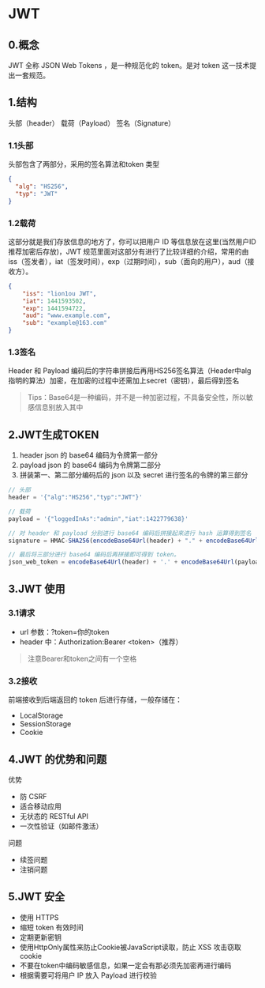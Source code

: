 # JWT

## 0.概念
JWT 全称 JSON Web Tokens ，是一种规范化的 token。是对 token 这一技术提出一套规范。

## 1.结构
头部（header）
载荷（Payload）
签名（Signature）

### 1.1头部
头部包含了两部分，采用的签名算法和token 类型
```json
{
  "alg": "HS256",
  "typ": "JWT"
}
```

### 1.2载荷
这部分就是我们存放信息的地方了，你可以把用户 ID 等信息放在这里(当然用户ID推荐加密后存放)，JWT 规范里面对这部分有进行了比较详细的介绍，常用的由 iss（签发者），iat（签发时间），exp（过期时间），sub（面向的用户），aud（接收方）。
```json
{
    "iss": "lion1ou JWT",
    "iat": 1441593502,
    "exp": 1441594722,
    "aud": "www.example.com",
    "sub": "example@163.com"
}
```

### 1.3签名
Header 和 Payload 编码后的字符串拼接后再用HS256签名算法（Header中alg指明的算法）加密，在加密的过程中还需加上secret（密钥），最后得到签名

> Tips：Base64是一种编码，并不是一种加密过程，不具备安全性，所以敏感信息别放入其中

## 2.JWT生成TOKEN
1. header json 的 base64 编码为令牌第一部分
2. payload json 的 base64 编码为令牌第二部分
3. 拼装第一、第二部分编码后的 json 以及 secret 进行签名的令牌的第三部分

```js
// 头部
header = '{"alg":"HS256","typ":"JWT"}'

// 载荷
payload = '{"loggedInAs":"admin","iat":1422779638}'

// 对 header 和 payload 分别进行 base64 编码后拼接起来进行 hash 运算得到签名
signature = HMAC-SHA256(encodeBase64Url(header) + "." + encodeBase64Url(payload)，secret)

// 最后将三部分进行 base64 编码后再拼接即可得到 token。
json_web_token = encodeBase64Url(header) + '.' + encodeBase64Url(payload) + '.' + encodeBase64Url(signature)
```
## 3.JWT 使用
### 3.1请求
* url 参数：?token=你的token
* header 中：Authorization:Bearer \<token\>（推荐）

> 注意Bearer和token之间有一个空格

### 3.2接收
前端接收到后端返回的 token 后进行存储，一般存储在：

* LocalStorage
* SessionStorage
* Cookie

## 4.JWT 的优势和问题
优势
* 防 CSRF
* 适合移动应用
* 无状态的 RESTful API
* 一次性验证（如邮件激活）

问题
* 续签问题
* 注销问题

## 5.JWT 安全
* 使用 HTTPS
* 缩短 token 有效时间
* 定期更新密钥
* 使用HttpOnly属性来防止Cookie被JavaScript读取，防止 XSS 攻击窃取 cookie
* 不要在token中编码敏感信息，如果一定会有那必须先加密再进行编码
* 根据需要可将用户 IP 放入 Payload 进行校验


